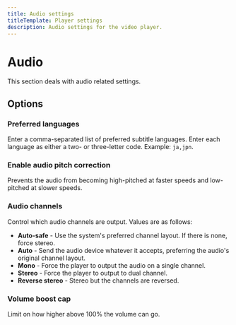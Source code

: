 ```yaml
---
title: Audio settings
titleTemplate: Player settings
description: Audio settings for the video player.
---
```


<script setup>
import MpvLink from "@theme/components/MpvLink.vue";
</script>

# Audio

This section deals with audio related settings.

## Options

### Preferred languages

Enter a comma-separated list of preferred subtitle languages. Enter each language as either a two- or three-letter code. Example: `ja,jpn`.

### Enable audio pitch correction <Badge text="On" type="info" />

Prevents the audio from becoming high-pitched at faster speeds and low-pitched at slower speeds. <MpvLink link="https://mpv.io/manual/stable/#options-audio-pitch-correction"/>

### Audio channels <Badge text="Auto-safe" type="info" />

Control which audio channels are output. Values are as follows:

- **Auto-safe** - Use the system's preferred channel layout. If there is none, force stereo.
- **Auto** - Send the audio device whatever it accepts, preferring the audio's original channel layout.
- **Mono** - Force the player to output the audio on a single channel.
- **Stereo** - Force the player to output to dual channel.
- **Reverse stereo** - Stereo but the channels are reversed.

### Volume boost cap <Badge text="30" type="info" />

Limit on how higher above 100% the volume can go.
